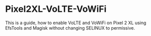 # Pixel2XL-VoLTE-VoWiFi
This is a guide, how to enable VoLTE and VoWiFi on Pixel 2 XL using EfsTools and Magisk without changing SELINUX to permissive.
